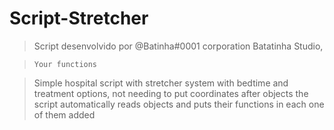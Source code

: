 # Script-Stretcher

> Script desenvolvido por @Batinha#0001 corporation Batatinha Studio,

> ``Your functions ``

> Simple hospital script with stretcher system with bedtime and treatment options, not needing to put coordinates after objects the script automatically reads objects and puts their functions in each one of them added

 
 

